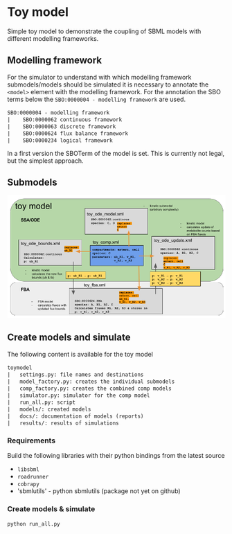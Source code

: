 # Toy model
Simple toy model to demonstrate the coupling of SBML models with different modelling frameworks.

## Modelling framework
For the simulator to understand with which modelling framework submodels/models should be simulated it is
necessary to annotate the `<model>` element with the modelling framework. For the annotation the SBO terms below the
`SBO:0000004 - modelling framework` are used.

```
SBO:0000004 - modelling framework
|    SBO:0000062 continuous framework
|    SBO:0000063 discrete framework
|    SBO:0000624 flux balance framework
|    SBO:0000234 logical framework
```
In a first version the SBOTerm of the model is set. This is currently not legal, but the simplest approach.

## Submodels
![submodel overview](docs/toymodel_overview.png)


## Create models and simulate
The following content is available for the toy model
```
toymodel
|   settings.py: file names and destinations
|   model_factory.py: creates the individual submodels
|   comp_factory.py: creates the combined comp models
|   simulator.py: simulator for the comp model
|   run_all.py: script
|   models/: created models
|   docs/: documentation of models (reports)
|   results/: results of simulations
```

### Requirements
Build the following libraries with their python bindings from the latest source
* `libsbml`
* `roadrunner`
* `cobrapy`
* 'sbmlutils' - python sbmlutils (package not yet on github)

### Create models & simulate
```
python run_all.py
```



